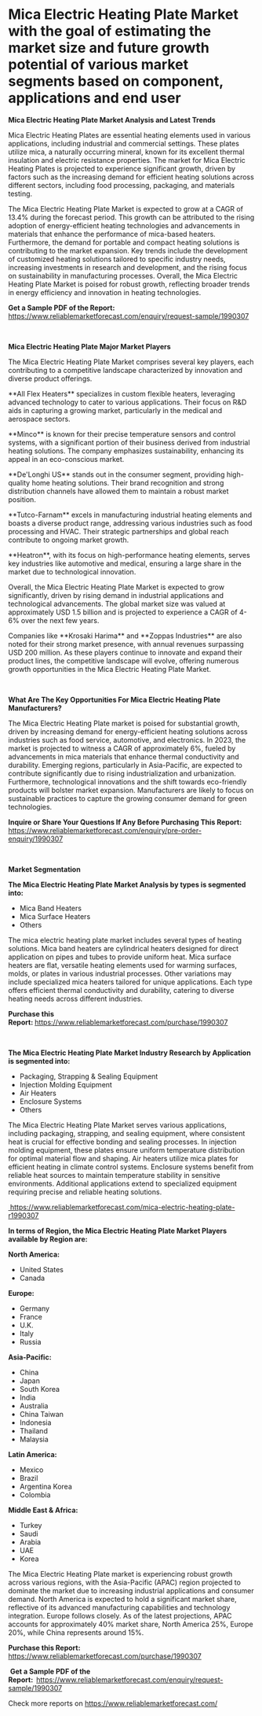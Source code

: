 <p><h1>Mica Electric Heating Plate Market with the goal of estimating the market size and future growth potential of various market segments based on component, applications and end user</h1></p><p><strong>Mica Electric Heating Plate Market Analysis and Latest Trends</strong></p>
<p><p>Mica Electric Heating Plates are essential heating elements used in various applications, including industrial and commercial settings. These plates utilize mica, a naturally occurring mineral, known for its excellent thermal insulation and electric resistance properties. The market for Mica Electric Heating Plates is projected to experience significant growth, driven by factors such as the increasing demand for efficient heating solutions across different sectors, including food processing, packaging, and materials testing.</p><p>The Mica Electric Heating Plate Market is expected to grow at a CAGR of 13.4% during the forecast period. This growth can be attributed to the rising adoption of energy-efficient heating technologies and advancements in materials that enhance the performance of mica-based heaters. Furthermore, the demand for portable and compact heating solutions is contributing to the market expansion. Key trends include the development of customized heating solutions tailored to specific industry needs, increasing investments in research and development, and the rising focus on sustainability in manufacturing processes. Overall, the Mica Electric Heating Plate Market is poised for robust growth, reflecting broader trends in energy efficiency and innovation in heating technologies.</p></p>
<p><strong>Get a Sample PDF of the Report:&nbsp;</strong> <a href="https://www.reliablemarketforecast.com/enquiry/request-sample/1990307?utm_campaign=2313&utm_medium=2&utm_source=Github&utm_content=ia&utm_term=02032025&utm_id=mica-electric-heating-plate">https://www.reliablemarketforecast.com/enquiry/request-sample/1990307</a></p>
<p>&nbsp;</p>
<p><strong>Mica Electric Heating Plate Major Market Players</strong></p>
<p><p>The Mica Electric Heating Plate Market comprises several key players, each contributing to a competitive landscape characterized by innovation and diverse product offerings.</p><p>**All Flex Heaters** specializes in custom flexible heaters, leveraging advanced technology to cater to various applications. Their focus on R&D aids in capturing a growing market, particularly in the medical and aerospace sectors.</p><p>**Minco** is known for their precise temperature sensors and control systems, with a significant portion of their business derived from industrial heating solutions. The company emphasizes sustainability, enhancing its appeal in an eco-conscious market.</p><p>**De'Longhi US** stands out in the consumer segment, providing high-quality home heating solutions. Their brand recognition and strong distribution channels have allowed them to maintain a robust market position.</p><p>**Tutco-Farnam** excels in manufacturing industrial heating elements and boasts a diverse product range, addressing various industries such as food processing and HVAC. Their strategic partnerships and global reach contribute to ongoing market growth.</p><p>**Heatron**, with its focus on high-performance heating elements, serves key industries like automotive and medical, ensuring a large share in the market due to technological innovation.</p><p>Overall, the Mica Electric Heating Plate Market is expected to grow significantly, driven by rising demand in industrial applications and technological advancements. The global market size was valued at approximately USD 1.5 billion and is projected to experience a CAGR of 4-6% over the next few years.</p><p>Companies like **Krosaki Harima** and **Zoppas Industries** are also noted for their strong market presence, with annual revenues surpassing USD 200 million. As these players continue to innovate and expand their product lines, the competitive landscape will evolve, offering numerous growth opportunities in the Mica Electric Heating Plate Market.</p></p>
<p>&nbsp;</p>
<p><strong>What Are The Key Opportunities For Mica Electric Heating Plate Manufacturers?</strong></p>
<p><p>The Mica Electric Heating Plate market is poised for substantial growth, driven by increasing demand for energy-efficient heating solutions across industries such as food service, automotive, and electronics. In 2023, the market is projected to witness a CAGR of approximately 6%, fueled by advancements in mica materials that enhance thermal conductivity and durability. Emerging regions, particularly in Asia-Pacific, are expected to contribute significantly due to rising industrialization and urbanization. Furthermore, technological innovations and the shift towards eco-friendly products will bolster market expansion. Manufacturers are likely to focus on sustainable practices to capture the growing consumer demand for green technologies.</p></p>
<p><strong>Inquire or Share Your Questions If Any Before Purchasing This Report:</strong> <a href="https://www.reliablemarketforecast.com/enquiry/pre-order-enquiry/1990307?utm_campaign=2313&utm_medium=2&utm_source=Github&utm_content=ia&utm_term=02032025&utm_id=mica-electric-heating-plate">https://www.reliablemarketforecast.com/enquiry/pre-order-enquiry/1990307</a></p>
<p>&nbsp;</p>
<p><strong>Market Segmentation</strong></p>
<p><strong>The Mica Electric Heating Plate Market Analysis by types is segmented into:</strong></p>
<p><ul><li>Mica Band Heaters</li><li>Mica Surface Heaters</li><li>Others</li></ul></p>
<p><p>The mica electric heating plate market includes several types of heating solutions. Mica band heaters are cylindrical heaters designed for direct application on pipes and tubes to provide uniform heat. Mica surface heaters are flat, versatile heating elements used for warming surfaces, molds, or plates in various industrial processes. Other variations may include specialized mica heaters tailored for unique applications. Each type offers efficient thermal conductivity and durability, catering to diverse heating needs across different industries.</p></p>
<p><strong>Purchase this Report:&nbsp;</strong><a href="https://www.reliablemarketforecast.com/purchase/1990307?utm_campaign=2313&utm_medium=2&utm_source=Github&utm_content=ia&utm_term=02032025&utm_id=mica-electric-heating-plate">https://www.reliablemarketforecast.com/purchase/1990307</a></p>
<p>&nbsp;</p>
<p><strong>The Mica Electric Heating Plate Market Industry Research by Application is segmented into:</strong></p>
<p><ul><li>Packaging, Strapping & Sealing Equipment</li><li>Injection Molding Equipment</li><li>Air Heaters</li><li>Enclosure Systems</li><li>Others</li></ul></p>
<p><p>The Mica Electric Heating Plate Market serves various applications, including packaging, strapping, and sealing equipment, where consistent heat is crucial for effective bonding and sealing processes. In injection molding equipment, these plates ensure uniform temperature distribution for optimal material flow and shaping. Air heaters utilize mica plates for efficient heating in climate control systems. Enclosure systems benefit from reliable heat sources to maintain temperature stability in sensitive environments. Additional applications extend to specialized equipment requiring precise and reliable heating solutions.</p></p>
<p><a href="https://www.reliablemarketforecast.com/mica-electric-heating-plate-r1990307?utm_campaign=2313&utm_medium=2&utm_source=Github&utm_content=ia&utm_term=02032025&utm_id=mica-electric-heating-plate">&nbsp;https://www.reliablemarketforecast.com/mica-electric-heating-plate-r1990307</a></p>
<p><strong>In terms of Region, the Mica Electric Heating Plate Market Players available by Region are:</strong></p>
<p>
    <p> <strong> North America: </strong>
        <ul>
            <li>United States</li>
            <li>Canada</li>
        </ul>
        </p> 
    <p> <strong> Europe: </strong>
        <ul>
            <li>Germany</li>
            <li>France</li>
            <li>U.K.</li>
            <li>Italy</li>
            <li>Russia</li>
        </ul>
        </p> 
    <p> <strong> Asia-Pacific: </strong>
        <ul>
            <li>China</li>
            <li>Japan</li>
            <li>South Korea</li>
            <li>India</li>
            <li>Australia</li>
            <li>China Taiwan</li>
            <li>Indonesia</li>
            <li>Thailand</li>
            <li>Malaysia</li>
        </ul>
        </p> 
    <p> <strong> Latin America: </strong>
        <ul>
            <li>Mexico</li>
            <li>Brazil</li>
            <li>Argentina Korea</li>
            <li>Colombia</li>
        </ul>
        </p> 
    <p> <strong> Middle East & Africa: </strong>
        <ul>
            <li>Turkey</li>
            <li>Saudi</li>
            <li>Arabia</li>
            <li>UAE</li>
            <li>Korea</li>
        </ul>
    </p>
    </p>
<p><p>The Mica Electric Heating Plate market is experiencing robust growth across various regions, with the Asia-Pacific (APAC) region projected to dominate the market due to increasing industrial applications and consumer demand. North America is expected to hold a significant market share, reflective of its advanced manufacturing capabilities and technology integration. Europe follows closely. As of the latest projections, APAC accounts for approximately 40% market share, North America 25%, Europe 20%, while China represents around 15%.</p></p>
<p><strong>Purchase this Report: </strong><a href="https://www.reliablemarketforecast.com/purchase/1990307?utm_campaign=2313&utm_medium=2&utm_source=Github&utm_content=ia&utm_term=02032025&utm_id=mica-electric-heating-plate">https://www.reliablemarketforecast.com/purchase/1990307</a></p>
<p>&nbsp;<strong>Get a Sample PDF of the Report:&nbsp;&nbsp;</strong><a href="https://www.reliablemarketforecast.com/enquiry/request-sample/1990307?utm_campaign=2313&utm_medium=2&utm_source=Github&utm_content=ia&utm_term=02032025&utm_id=mica-electric-heating-plate">https://www.reliablemarketforecast.com/enquiry/request-sample/1990307</a></p>
<p><strong></strong></p>
<p>Check more reports on <a href="https://www.reliablemarketforecast.com/?utm_campaign=2313&utm_medium=2&utm_source=Github&utm_content=ia&utm_term=02032025&utm_id=mica-electric-heating-plate">https://www.reliablemarketforecast.com/</a></p>